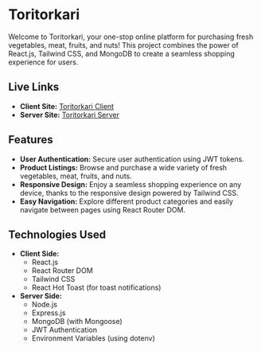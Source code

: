 # Toritorkari

Welcome to Toritorkari, your one-stop online platform for purchasing fresh vegetables, meat, fruits, and nuts! This project combines the power of React.js, Tailwind CSS, and MongoDB to create a seamless shopping experience for users.

## Live Links

- **Client Site:** [Toritorkari Client](https://toritorkari.vercel.app/)
- **Server Site:** [Toritorkari Server](https://toritorkari-server.vercel.app/)

## Features

- **User Authentication:** Secure user authentication using JWT tokens.
- **Product Listings:** Browse and purchase a wide variety of fresh vegetables, meat, fruits, and nuts.
- **Responsive Design:** Enjoy a seamless shopping experience on any device, thanks to the responsive design powered by Tailwind CSS.
- **Easy Navigation:** Explore different product categories and easily navigate between pages using React Router DOM.

## Technologies Used

- **Client Side:**
  - React.js
  - React Router DOM
  - Tailwind CSS
  - React Hot Toast (for toast notifications)
- **Server Side:**
  - Node.js
  - Express.js
  - MongoDB (with Mongoose)
  - JWT Authentication
  - Environment Variables (using dotenv)
